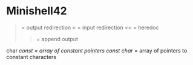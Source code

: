 # Minishell42

> = output redirection
< = input redirection
<< = heredoc
>> = append output

char *const = array of constant pointers
const char* =  array of pointers to constant characters
